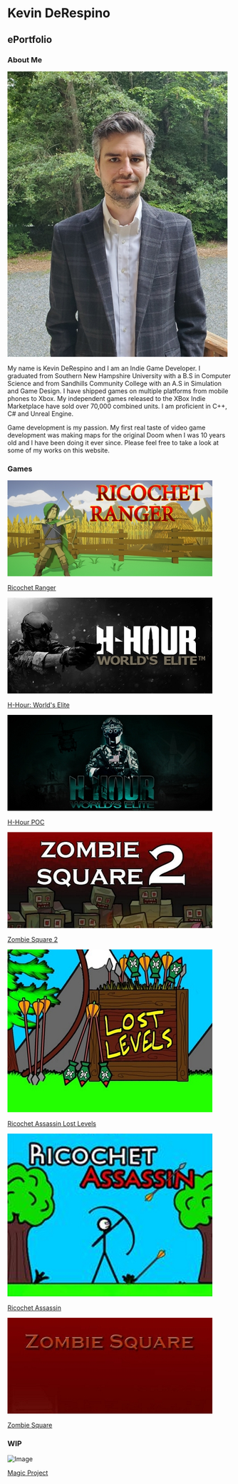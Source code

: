 # Kevin DeRespino
## ePortfolio

### About Me

![Image](images/TitleImages/KevinDeRespino.jpg)

My name is Kevin DeRespino and I am an Indie Game Developer. I graduated from Southern New Hampshire University with a B.S in Computer Science and from Sandhills Community College with an A.S in Simulation and Game Design. I have shipped games on multiple platforms from mobile phones to Xbox. My independent games released to the XBox Indie Marketplace have sold over 70,000 combined units. I am proficient in C++, C# and Unreal Engine.

Game development is my passion. My first real taste of video game development was making maps for the original Doom when I was 10 years old and I have been doing it ever since. Please feel free to take a look at some of my works on this website.

  

### Games

![Image](images/TitleImages/RicochetRanger_TitleImage.jpg)

[Ricochet Ranger](https://kevinderespino.github.io/ricochetranger)

![Image](images/TitleImages/HHour_TitleImage.jpg)

[H-Hour: World's Elite](https://kevinderespino.github.io/hhour)

![Image](images/TitleImages/HHourPOC_TitleImage.jpg)

[H-Hour POC](https://kevinderespino.github.io/hhourpoc)

![Image](images/TitleImages/ZombieSquare2_TitleImage.jpg)

[Zombie Square 2](https://kevinderespino.github.io/zombiesquare2)

![Image](images/TitleImages/RALL_TitleImage.jpg)

[Ricochet Assassin Lost Levels](https://kevinderespino.github.io/ricochetassassinll)

![Image](images/TitleImages/RA_TitleImage.jpg)

[Ricochet Assassin](https://kevinderespino.github.io/ricochetassassin)

![Image](images/TitleImages/ZombieSquare_TitleImage.jpg)

[Zombie Square](https://kevinderespino.github.io/zombiesquare)

### WIP

![Image](images/TitleImages/MagicGame_TitleImage.jpg)

[Magic Project](https://kevinderespino.github.io/magicgameproject)

